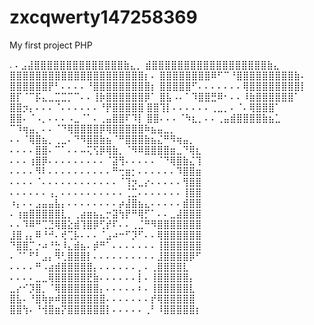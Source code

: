 # zxcqwerty147258369
My first project PHP

.
⠄⣠⣼⣿⣿⣿⣿⣿⣿⣿⣿⣿⣿⣿⣿⣿⣿⣷⣄⡀
⣾⣿⣿⣿⣿⣿⣿⣿⣿⣿⣿⣿⣿⣿⣿⣿⣿⣿⣿⣷⣄
⣿⣿⣿⣿⣿⣿⣿⣿⣿⣿⣿⣿⣿⣿⣿⣿⣿⣿⣿⣿⣿⡆⠄
⣿⣿⣿⣿⣿⣿⣿⣿⠿⠋⠉⠘⣿⣿⣿⣿⣿⣿⣿⣿⣿⣷⠄
⣿⣿⣿⣿⣿⣿⡟⠃⠄⠄⠄⠄⠘⣿⣿⣿⣿⣿⣿⣿⣿⣿⡆
⣿⣿⣿⣿⣿⠋⠄⠄⠄⠄⠄⠄⠄⢿⣿⣿⣿⣿⣿⣿⣿⣿⡇
⣿⡏⠈⠉⡯⣄⣀⣉⣉⡉⠉⠄⠄⢸⡷⣿⣿⣿⣿⣿⣿⡿⠁
⣿⣧⠠⠄⠁⠹⣿⣿⣛⠿⠂⠄⠄⠸⣷⣿⣿⣿⣿⣿⣿⠁
⣿⣿⡲⡄⠄⠄⠄⠈⠄⠄⠄⠄⠄⠄⠘⡟⣿⣿⣿⣿⣿
⣿⣿⢹⡇⠄⠄⠄⠄⠄⠄⢀⣀⡀⠄⠈⠄⢿⣿⣿⣿⠁
⣿⣿⠄⠈⠠⡀⠄⠄⠄⠠⣀⠈⠁⠄⢀⣤⣿⣿⠏⠹⡇
⣿⣿⠄⠄⠄⠈⠳⣆⡀⠄⠄⢀⣤⣾⣿⣿⣿⣿⣷⣦⣁
⠉⠹⢶⣤⡀⠄⠄⠈⠙⢿⣿⣿⣿⣿⡿⢿⣿⣿⣿⣿⣿⠷⣦⣤⣀⡀
⠄⠄⠈⢿⣿⣦⡀⢀⣀⠄⠙⠻⣿⣿⣷⣦⠈⠛⣿⣿⣿⣷⣦⣌⠛⠻⢶⣤⡀
⠄⠄⠄⠄⣿⣿⠄⠉⠁⠄⠄⠤⢍⢫⡿⢿⣷⡀⠈⠻⠿⣿⣿⣿⣿⣶⣀⠙⢿⣆
⠄⠄⠄⢰⣿⡿⠄⠄⠄⠄⠄⠄⠄⠄⠄⠈⣽⢻⠄⠄⠄⠄⠄⠈⠙⢿⣿⣷⣌⢹
⠄⠄⠄⠄⠻⠇⠄⠄⠄⠄⠄⠄⠄⠄⠄⠄⠛⢒⣶⡂⠄⠄⠄⠄⠄⠄⠹⣿⣿⣶
⠄⠄⠄⠄⠈⠄⠄⠄⠄⠄⠄⠄⠄⠄⠄⠄⠄⠈⢹⡲⣀⡔⠄⠄⠄⠄⠄⢻⣿⣿
⠄⠄⠄⠄⠄⠄⢠⡀⠄⠄⠄⠄⠄⠄⠄⠄⠄⠄⢈⣉⠄⠄⠄⠄⠄⠄⠄⢸⣿⣿
⠰⡄⠄⠄⣠⣤⣤⣧⡄⠄⠄⠄⠄⠄⠄⠄⠄⡴⣼⣿⣦⣄⠄⠄⠄⠄⠄⣾⣿⣿
⠄⢰⣶⣿⣿⣿⣿⣿⣇⡀⢀⣴⣶⣦⣄⡒⣽⢳⡟⠛⢿⡋⠁⠄⠄⣀⣼⣿⣿⣿
⠄⠄⠹⠿⠛⢉⣙⢿⣿⣕⣾⢹⣿⡿⢋⡞⠏⠄⠄⢀⣈⠛⠻⣿⣿⣿⣿⣿⣿⣿
⣸⣿⢠⡄⠿⠘⠚⠄⢞⢉⡧⠄⠄⠄⠈⣠⠴⠒⠋⡹⠋⠄⠄⢿⣿⣿⣿⣿⣿⣿
⠙⣿⣿⡉⡐⠴⠘⣓⠸⣄⣾⣦⠄⡾⠛⠁⠄⠄⠄⠄⠄⠄⠄⢸⣿⣿⣿⣿⣿⣿
⠄⠈⠁⠋⠃⣠⡄⠻⢃⣿⣿⣿⡇⠄⠄⠄⠄⠄⠄⠄⠄⠄⠄⣸⣿⣿⣿⣿⡿⠋
⠄⠄⠄⠄⠛⠠⣴⣾⣿⣿⣿⣿⣿⡄⠄⠄⠄⠄⠄⠄⡀⠄⢀⣿⣿⣿⣿⣇
⠄⠄⠄⠄⣀⣀⢿⣿⣿⣿⣿⣿⣟⣷⠄⠄⠄⠄⠄⠄⡇⠄⢸⣿⣿⣿⣿⣿⡄
⣀⡔⠊⡹⣿⡀⠈⢿⣿⣿⣿⣿⣿⣿⡄⠄⠄⠄⠄⠄⠆⠄⢸⣿⣿⣿⣿⣿⣇
⣿⣧⠄⠘⣿⢷⡶⠾⣿⣿⣿⣿⣿⣿⣿⠄⠄⠄⠄⠄⠄⠄⡞⢿⣿⣿⣿⣿⣿
⣿⣿⢳⠄⠘⢺⣿⣶⡝⣿⣿⣿⣿⣿⣿⡇⠄⠄⠄⠄⠄⢀⠃⠸⣿⣿⣿⣿⣿⡆

